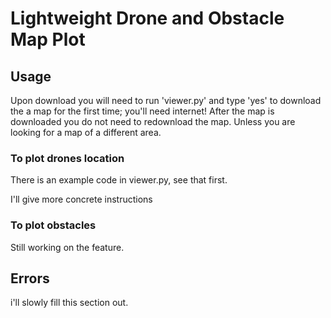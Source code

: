 # Lightweight Drone and Obstacle Map Plot
## Usage
Upon download you will need to run 'viewer.py' and type 'yes' to download the a map for the first time; you'll need internet!
After the map is downloaded you do not need to redownload the map. Unless you are looking for a map of a different area.

### To plot drones location
There is an example code in viewer.py, see that first.

I'll give more concrete instructions

### To plot obstacles
Still working on the feature.

## Errors
i'll slowly fill this section out.

     
